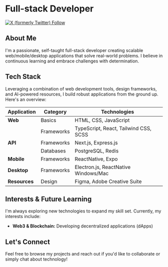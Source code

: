 # Full-stack Developer

[![X (formerly Twitter) Follow](https://img.shields.io/twitter/follow/amgithaka)](https://twitter.com/qithaka)

## About Me

I'm a passionate, self-taught full-stack developer creating scalable web/mobile/desktop applications that solve real-world problems. I believe in continuous learning and embrace challenges with determination.

## Tech Stack

Leveraging a combination of web development tools, design frameworks, and AI-powered resources, I build robust applications from the ground up. Here's an overview:

| **Application** | **Category** | **Technologies**                      |
| --------------- | ------------ | ------------------------------------- |
| **Web**         | Basics       | HTML, CSS, JavaScript                 |
|                 | Frameworks   | TypeScript, React, Tailwind CSS, SCSS |
| **API**         | Frameworks   | Next.js, Express.js                   |
|                 | Databases    | PostgreSQL, Redis                     |
| **Mobile**      | Frameworks   | ReactNative, Expo                     |
| **Desktop**     | Frameworks   | Electron.js, ReactNative Windows/Mac  |
| **Resources**   | Design       | Figma, Adobe Creative Suite           |

## Interests & Future Learning

I'm always exploring new technologies to expand my skill set. Currently, my interests include:

- **Web3 & Blockchain:** Developing decentralized applications (dApps)

## Let's Connect

Feel free to browse my projects and reach out if you'd like to collaborate or simply chat about technology!